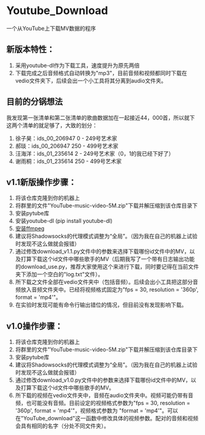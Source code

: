 # Youtube_Download
一个从YouTube上下载MV数据的程序

## 新版本特性：
1. 采用youtube-dl作为下载工具，速度提升为原先两倍
2. 下载完成之后音频格式自动转换为"mp3"，目前音频和视频都同时下载在vedio文件夹下，后续会出一个小工具将其分离到audio文件夹。

## 目前的分锅想法
我发现第一张清单和第二张清单的歌曲数据加在一起接近44，000首，所以就下这两个清单的就足够了，大致的划分：
1. 徐子昊：ids_00_206947 0 - 249号艺术家
2. 郝琰：ids_00_206947 250 - 499号艺术家
3. 汪海洋：ids_01_235614 2 - 249号艺术家（0，1的我已经下好了）
4. 谢雨桐：ids_01_235614 250 - 499号艺术家

## v1.1新版操作步骤：
1. 将该仓库克隆到你的机器上
2. 将群里的文件"YouTube-music-video-5M.zip"下载并解压缩到该仓库目录下
3. 安装pytube库
4. 安装youtube-dl (pip install youtube-dl)
5. [安装ffmpeg](https://blog.csdn.net/lanchunhui/article/details/70477042)
6. 建议将Shadowsocks的代理模式调整为“全局”。（因为我在自己的机器上试验时发现不这么做就会报错）
7. 通过修改download_v1.1.py文件中的参数来选择下载哪份id文件中的MV，以及打算下载这个id文件中哪些歌手的MV（后期我写了一个带有日志输出功能的download_use.py，推荐大家使用这个来进行下载，同时要记得在当前文件夹下添加一个空白的"log.txt"文件）。
8. 所下载之文件全部在vedio文件夹中（包括音频）。后续会出小工具把这部分音频放入音频文件夹中。已经将视频格式固定为"fps = 30, resolution = '360p', format = 'mp4'"。
9. 在实验时发现可能有命令行输出错位的情况，但目前没有发现影响下载。


## v1.0操作步骤：
1. 将该仓库克隆到你的机器上
2. 将群里的文件"YouTube-music-video-5M.zip"下载并解压缩到该仓库目录下
3. 安装pytube库
4. 建议将Shadowsocks的代理模式调整为“全局”。（因为我在自己的机器上试验时发现不这么做就会报错）
5. 通过修改download_v1.0.py文件中的参数来选择下载哪份id文件中的MV，以及打算下载这个id文件中哪些歌手的MV。
6. 所下载的视频在vedio文件夹中，音频在audio文件夹中。视频可能仍带有音频，也可能没有音频。目前设定的视频格式参数为"fps = 30, resolution = '360p', format = 'mp4'"，视频格式参数为 "format = 'mp4'"。可以在"YouTube_download"这一函数中修改具体的视频参数。配对的音频和视频会具有相同的名字（分处不同文件夹）。
